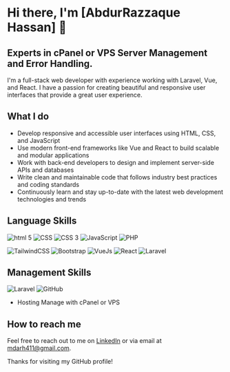 # Hi there, I'm [AbdurRazzaque Hassan] 👋
## Experts in cPanel or VPS Server Management and Error Handling.

I'm a full-stack web developer with experience working with Laravel, Vue, and React. I have a passion for creating beautiful and responsive user interfaces that provide a great user experience.

## What I do

- Develop responsive and accessible user interfaces using HTML, CSS, and JavaScript
- Use modern front-end frameworks like Vue and React to build scalable and modular applications
- Work with back-end developers to design and implement server-side APIs and databases
- Write clean and maintainable code that follows industry best practices and coding standards
- Continuously learn and stay up-to-date with the latest web development technologies and trends

## Language Skills

![html 5](https://img.icons8.com/color/48/000000/html-5.png)
![CSS](https://img.icons8.com/ultraviolet/48/000000/css-filetype.png)
![CSS 3](https://img.icons8.com/color/48/000000/css3.png)
![JavaScript](https://img.icons8.com/color/48/000000/javascript.png)
![PHP](https://img.icons8.com/ios/50/FFFFFF/php-logo.png)

![TailwindCSS](https://img.icons8.com/color/48/000000/tailwindcss.png)
![Bootstrap](https://img.icons8.com/color/48/000000/bootstrap.png)
![VueJs](https://img.icons8.com/color/48/000000/vue-js.png)
![React](https://img.icons8.com/color/48/000000/react-native.png)
![Laravel](https://img.icons8.com/windows/48/FF4E4E/laravel.png)

## Management Skills

![Laravel](https://img.icons8.com/color/48/000000/git.png)
![GitHub](https://img.icons8.com/ios-filled/48/FFFFFF/github.png)

- Hosting Manage with cPanel or VPS
## How to reach me

Feel free to reach out to me on [LinkedIn](https://www.linkedin.com/in/mdarh411/) or via email at mdarh411@gmail.com.

Thanks for visiting my GitHub profile!
